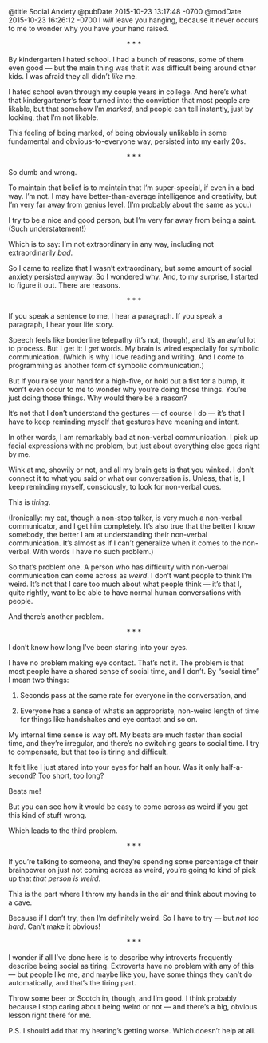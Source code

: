 @title Social Anxiety
@pubDate 2015-10-23 13:17:48 -0700
@modDate 2015-10-23 16:26:12 -0700
I *will* leave you hanging, because it never occurs to me to wonder why you have your hand raised.

<p style="text-align:center">* * *</p>

By kindergarten I hated school. I had a bunch of reasons, some of them even good — but the main thing was that it was difficult being around other kids. I was afraid they all didn’t *like* me.

I hated school even through my couple years in college. And here’s what that kindergartener’s fear turned into: the conviction that most people are likable, but that somehow I’m *marked*, and people can tell instantly, just by looking, that I’m not likable.

This feeling of being marked, of being obviously unlikable in some fundamental and obvious-to-everyone way, persisted into my early 20s.

<p style="text-align:center">* * *</p>

So dumb and wrong.

To maintain that belief is to maintain that I’m super-special, if even in a bad way. I’m not. I may have better-than-average intelligence and creativity, but I’m very far away from genius level. (I’m probably about the same as you.)

I try to be a nice and good person, but I’m very far away from being a saint. (Such understatement!)

Which is to say: I’m not extraordinary in any way, including not extraordinarily *bad*.

So I came to realize that I wasn’t extraordinary, but some amount of social anxiety persisted anyway. So I wondered why. And, to my surprise, I started to figure it out. There are reasons.

<p style="text-align:center">* * *</p>

If you speak a sentence to me, I hear a paragraph. If you speak a paragraph, I hear your life story.

Speech feels like borderline telepathy (it’s not, though), and it’s an awful lot to process. But I get it: I *get* words. My brain is wired especially for symbolic communication. (Which is why I love reading and writing. And I come to programming as another form of symbolic communication.)

But if you raise your hand for a high-five, or hold out a fist for a bump, it won’t even occur to me to wonder why you’re doing those things. You’re just doing those things. Why would there be a reason?

It’s not that I don’t understand the gestures — of course I do — it’s that I have to keep reminding myself that gestures have meaning and intent.

In other words, I am remarkably bad at non-verbal communication. I pick up facial expressions with no problem, but just about everything else goes right by me.

Wink at me, showily or not, and all my brain gets is that you winked. I don’t connect it to what you said or what our conversation is. Unless, that is, I keep reminding myself, consciously, to look for non-verbal cues.

This is *tiring*.

(Ironically: my cat, though a non-stop talker, is very much a non-verbal communicator, and I get him completely. It’s also true that the better I know somebody, the better I am at understanding their non-verbal communication. It’s almost as if I can’t generalize when it comes to the non-verbal. With words I have no such problem.)

So that’s problem one. A person who has difficulty with non-verbal communication can come across as *weird*. I don’t want people to think I’m weird. It’s not that I care too much about what people think — it’s that I, quite rightly, want to be able to have normal human conversations with people.

And there’s another problem.

<p style="text-align:center">* * *</p>

I don’t know how long I’ve been staring into your eyes.

I have no problem making eye contact. That’s not it. The problem is that most people have a shared sense of social time, and I don’t. By “social time” I mean two things:

1. Seconds pass at the same rate for everyone in the conversation, and

2. Everyone has a sense of what’s an appropriate, non-weird length of time for things like handshakes and eye contact and so on.

My internal time sense is way off. My beats are much faster than social time, and they’re irregular, and there’s no switching gears to social time. I try to compensate, but that too is tiring and difficult.

It felt like I just stared into your eyes for half an hour. Was it only half-a-second? Too short, too long?

Beats me!

But you can see how it would be easy to come across as weird if you get this kind of stuff wrong.

Which leads to the third problem.

<p style="text-align:center">* * *</p>

If you’re talking to someone, and they’re spending some percentage of their brainpower on just not coming across as weird, you’re going to kind of pick up that *that person is weird*.

This is the part where I throw my hands in the air and think about moving to a cave.

Because if I don’t try, then I’m definitely weird. So I have to try — but *not too hard*. Can’t make it obvious!

<p style="text-align:center">* * *</p>

I wonder if all I’ve done here is to describe why introverts frequently describe being social as tiring. Extroverts have no problem with any of this — but people like me, and maybe like you, have some things they can’t do automatically, and that’s the tiring part.

Throw some beer or Scotch in, though, and I’m good. I think probably because I stop caring about being weird or not — and there’s a big, obvious lesson right there for me.

P.S. I should add that my hearing’s getting worse. Which doesn’t help at all.
